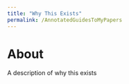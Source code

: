 ```yaml
---
title: "Why This Exists"
permalink: /AnnotatedGuidesToMyPapers
---
```


# About

A description of why this exists
